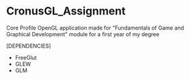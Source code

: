 # CronusGL_Assignment
Core Profile OpenGL application made for "Fundamentals of Game and Graphical Development" module for a first year of my degree
  
[DEPENDENCIES]
* FreeGlut
* GLEW
* GLM
